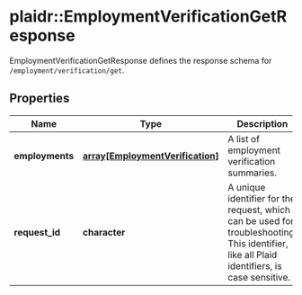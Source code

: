 # plaidr::EmploymentVerificationGetResponse

EmploymentVerificationGetResponse defines the response schema for `/employment/verification/get`.

## Properties
Name | Type | Description | Notes
------------ | ------------- | ------------- | -------------
**employments** | [**array[EmploymentVerification]**](EmploymentVerification.md) | A list of employment verification summaries. | 
**request_id** | **character** | A unique identifier for the request, which can be used for troubleshooting. This identifier, like all Plaid identifiers, is case sensitive. | 


